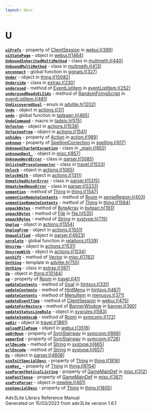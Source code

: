 ```yaml
---
layout: docs
---
```

# U

[**`uiPrefs`**](../object/ClientSession.html#uiPrefs) - property of
[ClientSession](../object/ClientSession.html) in
[webui.t](../file/webui.t.html)\[[399](../source/webui.t.html#399)\]  
[**`uiStatePage`**](../object/uiStatePage.html) - object in
[webui.t](../file/webui.t.html)\[[1464](../source/webui.t.html#1464)\]  
[**`UnboundInheritedMultiMethod`**](../object/UnboundInheritedMultiMethod.html) -
class in
[multmeth.t](../file/multmeth.t.html)\[[440](../source/multmeth.t.html#440)\]  
[**`UnboundMultiMethod`**](../object/UnboundMultiMethod.html) - class in
[multmeth.t](../file/multmeth.t.html)\[[413](../source/multmeth.t.html#413)\]  
[**`unconnect`**](../file/signals.t.html#unconnect) - global function in
[signals.t](../file/signals.t.html)\[[327](../source/signals.t.html#327)\]  
[**`Under`**](../object/Under.html) - object in
[thing.t](../file/thing.t.html)\[[10082](../source/thing.t.html#10082)\]  
[**`Underside`**](../object/Underside.html) - class in
[extras.t](../file/extras.t.html)\[[230](../source/extras.t.html#230)\]  
[**`underused`**](../object/EventListItem.html#underused) - method of
[EventListItem](../object/EventListItem.html) in
[eventListItem.t](../file/eventListItem.t.html)\[[252](../source/eventListItem.t.html#252)\]  
[**`underusedReadyELIidx`**](../object/RandomFiringScript.html#underusedReadyELIidx) -
method of [RandomFiringScript](../object/RandomFiringScript.html) in
[eventListItem.t](../file/eventListItem.t.html)\[[481](../source/eventListItem.t.html#481)\]  
[**`UndiscoveredGoal`**](../file/advlite.h.html#UndiscoveredGoal) - enum
in
[advlite.h](../file/advlite.h.html)\[[1202](../source/advlite.h.html#1202)\]  
[**`Undo`**](../object/Undo.html) - object in
[actions.t](../file/actions.t.html)\[[31](../source/actions.t.html#31)\]  
[**`undo`**](../file/tadsgen.h.html#undo) - global function in
[tadsgen.h](../file/tadsgen.h.html)\[[465](../source/tadsgen.h.html#465)\]  
[**`UndoCommand`**](../file/tadsio.h.html#UndoCommand) - macro in
[tadsio.h](../file/tadsio.h.html)\[[515](../source/tadsio.h.html#515)\]  
[**`Unfasten`**](../object/Unfasten.html) - object in
[actions.t](../file/actions.t.html)\[[1538](../source/actions.t.html#1538)\]  
[**`UnfastenFrom`**](../object/UnfastenFrom.html) - object in
[actions.t](../file/actions.t.html)\[[1541](../source/actions.t.html#1541)\]  
[**`unhides`**](../object/Action.html#unhides) - property of
[Action](../object/Action.html) in
[action.t](../file/action.t.html)\[[989](../source/action.t.html#989)\]  
[**`unknown`**](../object/SpellingCorrection.html#unknown) - property of
[SpellingCorrection](../object/SpellingCorrection.html) in
[spelling.t](../file/spelling.t.html)\[[817](../source/spelling.t.html#817)\]  
[**`UnknownCharSetException`**](../object/UnknownCharSetException.html) -
class in
[\_main.t](../file/_main.t.html)\[[850](../source/_main.t.html#850)\]  
[**`unknownDest_`**](../object/unknownDest_.html) - object in
[misc.t](../file/misc.t.html)\[[857](../source/misc.t.html#857)\]  
[**`UnknownWordError`**](../object/UnknownWordError.html) - class in
[parser.t](../file/parser.t.html)\[[5085](../source/parser.t.html#5085)\]  
[**`UnlistedProxyConnector`**](../object/UnlistedProxyConnector.html) -
class in
[travel.t](../file/travel.t.html)\[[1533](../source/travel.t.html#1533)\]  
[**`Unlock`**](../object/Unlock.html) - object in
[actions.t](../file/actions.t.html)\[[1065](../source/actions.t.html#1065)\]  
[**`UnlockWith`**](../object/UnlockWith.html) - object in
[actions.t](../file/actions.t.html)\[[1311](../source/actions.t.html#1311)\]  
[**`UnmatchedActorError`**](../object/UnmatchedActorError.html) - class
in
[parser.t](../file/parser.t.html)\[[5315](../source/parser.t.html#5315)\]  
[**`UnmatchedNounError`**](../object/UnmatchedNounError.html) - class in
[parser.t](../file/parser.t.html)\[[5333](../source/parser.t.html#5333)\]  
[**`unmention`**](../object/Thing.html#unmention) - method of
[Thing](../object/Thing.html) in
[thing.t](../file/thing.t.html)\[[1547](../source/thing.t.html#1547)\]  
[**`unmentionRemoteContents`**](../object/Room.html#unmentionRemoteContents) -
method of [Room](../object/Room.html) in
[senseRegion.t](../file/senseRegion.t.html)\[[403](../source/senseRegion.t.html#403)\]  
[**`unmentionRemoteContents`**](../object/Thing.html#unmentionRemoteContents) -
method of [Thing](../object/Thing.html) in
[thing.t](../file/thing.t.html)\[[1564](../source/thing.t.html#1564)\]  
[**`unpackBytes`**](../object/ByteArray.html#unpackBytes) - method of
[ByteArray](../object/ByteArray.html) in
[bytearr.h](../file/bytearr.h.html)\[[193](../source/bytearr.h.html#193)\]  
[**`unpackBytes`**](../object/File.html#unpackBytes) - method of
[File](../object/File.html) in
[file.h](../file/file.h.html)\[[535](../source/file.h.html#535)\]  
[**`unpackBytes`**](../object/String.html#unpackBytes) - method of
[String](../object/String.html) in
[systype.h](../file/systype.h.html)\[[715](../source/systype.h.html#715)\]  
[**`Unplug`**](../object/Unplug.html) - object in
[actions.t](../file/actions.t.html)\[[1554](../source/actions.t.html#1554)\]  
[**`UnplugFrom`**](../object/UnplugFrom.html) - object in
[actions.t](../file/actions.t.html)\[[1551](../source/actions.t.html#1551)\]  
[**`Unqualified`**](../object/Unqualified.html) - object in
[parser.t](../file/parser.t.html)\[[4923](../source/parser.t.html#4923)\]  
[**`unrelate`**](../file/relations.t.html#unrelate) - global function in
[relations.t](../file/relations.t.html)\[[539](../source/relations.t.html#539)\]  
[**`Unscrew`**](../object/Unscrew.html) - object in
[actions.t](../file/actions.t.html)\[[1531](../source/actions.t.html#1531)\]  
[**`UnscrewWith`**](../object/UnscrewWith.html) - object in
[actions.t](../file/actions.t.html)\[[1534](../source/actions.t.html#1534)\]  
[**`unshift`**](../object/Vector.html#unshift) - method of
[Vector](../object/Vector.html) in
[misc.t](../file/misc.t.html)\[[1782](../source/misc.t.html#1782)\]  
[**`Unthing`**](../file/advlite.h.html#Unthing) - template in
[advlite.h](../file/advlite.h.html)\[[755](../source/advlite.h.html#755)\]  
[**`Unthing`**](../object/Unthing.html) - class in
[extras.t](../file/extras.t.html)\[[397](../source/extras.t.html#397)\]  
[**`Up`**](../object/Up.html) - object in
[thing.t](../file/thing.t.html)\[[10144](../source/thing.t.html#10144)\]  
[**`up`**](../object/Room.html#up) - property of
[Room](../object/Room.html) in
[travel.t](../file/travel.t.html)\[[41](../source/travel.t.html#41)\]  
[**`updateContents`**](../object/Goal.html#updateContents) - method of
[Goal](../object/Goal.html) in
[hintsys.t](../file/hintsys.t.html)\[[331](../source/hintsys.t.html#331)\]  
[**`updateContents`**](../object/HintMenu.html#updateContents) - method
of [HintMenu](../object/HintMenu.html) in
[hintsys.t](../file/hintsys.t.html)\[[467](../source/hintsys.t.html#467)\]  
[**`updateContents`**](../object/MenuItem.html#updateContents) - method
of [MenuItem](../object/MenuItem.html) in
[menusys.t](../file/menusys.t.html)\[[371](../source/menusys.t.html#371)\]  
[**`updateEventTime`**](../object/ClientSession.html#updateEventTime) -
method of [ClientSession](../object/ClientSession.html) in
[webui.t](../file/webui.t.html)\[[475](../source/webui.t.html#475)\]  
[**`updateForRestore`**](../object/BannerWindow.html#updateForRestore) -
method of [BannerWindow](../object/BannerWindow.html) in
[banner.t](../file/banner.t.html)\[[390](../source/banner.t.html#390)\]  
[**`updateStatusLineRule`**](../object/updateStatusLineRule.html) -
object in
[sysrules.t](../file/sysrules.t.html)\[[583](../source/sysrules.t.html#583)\]  
[**`updateSymVocab`**](../object/Room.html#updateSymVocab) - method of
[Room](../object/Room.html) in
[symconn.t](../file/symconn.t.html)\[[172](../source/symconn.t.html#172)\]  
[**`upDir`**](../object/upDir.html) - object in
[travel.t](../file/travel.t.html)\[[1861](../source/travel.t.html#1861)\]  
[**`uploadFilePage`**](../object/uploadFilePage.html) - object in
[webui.t](../file/webui.t.html)\[[3516](../source/webui.t.html#3516)\]  
[**`upOrDown`**](../object/SymStairway.html#upOrDown) - property of
[SymStairway](../object/SymStairway.html) in
[symconn.t](../file/symconn.t.html)\[[866](../source/symconn.t.html#866)\]  
[**`upperEnd`**](../object/SymStairway.html#upperEnd) - property of
[SymStairway](../object/SymStairway.html) in
[symconn.t](../file/symconn.t.html)\[[726](../source/symconn.t.html#726)\]  
[**`urlDecode`**](../object/String.html#urlDecode) - method of
[String](../object/String.html) in
[systype.h](../file/systype.h.html)\[[665](../source/systype.h.html#665)\]  
[**`urlEncode`**](../object/String.html#urlEncode) - method of
[String](../object/String.html) in
[systype.h](../file/systype.h.html)\[[657](../source/systype.h.html#657)\]  
[**`Us`**](../object/Us.html) - object in
[parser.t](../file/parser.t.html)\[[4808](../source/parser.t.html#4808)\]  
[**`useInitSpecialDesc`**](../object/Thing.html#useInitSpecialDesc) -
property of [Thing](../object/Thing.html) in
[thing.t](../file/thing.t.html)\[[1816](../source/thing.t.html#1816)\]  
[**`useKey_`**](../object/Thing.html#useKey_) - property of
[Thing](../object/Thing.html) in
[thing.t](../file/thing.t.html)\[[6154](../source/thing.t.html#6154)\]  
[**`useParentheticalListing`**](../object/GameMainDef.html#useParentheticalListing) -
property of [GameMainDef](../object/GameMainDef.html) in
[misc.t](../file/misc.t.html)\[[312](../source/misc.t.html#312)\]  
[**`usePastTense`**](../object/GameMainDef.html#usePastTense) - property
of [GameMainDef](../object/GameMainDef.html) in
[misc.t](../file/misc.t.html)\[[367](../source/misc.t.html#367)\]  
[**`usePreParser`**](../object/usePreParser.html) - object in
[newbie.t](../file/newbie.t.html)\[[461](../source/newbie.t.html#461)\]  
[**`useSpecialDesc`**](../object/Thing.html#useSpecialDesc) - property
of [Thing](../object/Thing.html) in
[thing.t](../file/thing.t.html)\[[1805](../source/thing.t.html#1805)\]  

<div class="ftr">

Adv3Lite Library Reference Manual  
Generated on 15/03/2023 from adv3Lite version 1.6.1

</div>
